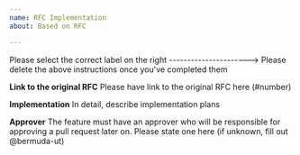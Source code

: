 ```yaml
---
name: RFC Implementation
about: Based on RFC

---
```


Please select the correct label on the right ---------------------->
Please delete the above instructions once you've completed them

**Link to the original RFC**
Please have link to the original RFC here (#number)

**Implementation**
In detail, describe implementation plans

**Approver**
The feature must have an approver who will be responsible for approving a pull request later on. Please state one here (if unknown, fill out @bermuda-ut)
